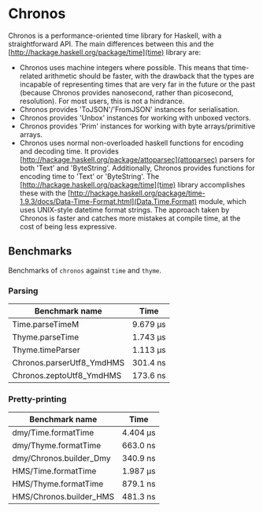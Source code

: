 # Chronos

Chronos is a performance-oriented time library for Haskell, with a
straightforward API. The main differences between this
and the [http://hackage.haskell.org/package/time](time) library
are:
  * Chronos uses machine integers where possible. This means
    that time-related arithmetic should be faster, with the
    drawback that the types are incapable of representing times
    that are very far in the future or the past (because Chronos
    provides nanosecond, rather than picosecond, resolution).
    For most users, this is not a hindrance.
  * Chronos provides 'ToJSON'/'FromJSON' instances for serialisation.
  * Chronos provides 'Unbox' instances for working with unboxed vectors.
  * Chronos provides 'Prim' instances for working with byte arrays/primitive arrays.
  * Chronos uses normal non-overloaded haskell functions for
    encoding and decoding time. It provides [http://hackage.haskell.org/package/attoparsec](attoparsec) parsers for both 'Text' and
    'ByteString'. Additionally, Chronos provides functions for
    encoding time to 'Text' or 'ByteString'. The [http://hackage.haskell.org/package/time](time) library accomplishes these with the
    [http://hackage.haskell.org/package/time-1.9.3/docs/Data-Time-Format.html](Data.Time.Format) module, which uses UNIX-style datetime
    format strings. The approach taken by Chronos is faster and
    catches more mistakes at compile time, at the cost of being
    less expressive.

## Benchmarks

Benchmarks of `chronos` against `time` and `thyme`.

### Parsing

| Benchmark name            | Time     |
|---------------------------|----------|
| Time.parseTimeM           | 9.679 μs |
| Thyme.parseTime           | 1.743 μs |
| Thyme.timeParser          | 1.113 μs |
| Chronos.parserUtf8_YmdHMS | 301.4 ns |
| Chronos.zeptoUtf8_YmdHMS  | 173.6 ns |

### Pretty-printing

| Benchmark name          | Time     |
|-------------------------|----------|
| dmy/Time.formatTime     | 4.404 μs |
| dmy/Thyme.formatTime    | 663.0 ns |
| dmy/Chronos.builder_Dmy | 340.9 ns |
| HMS/Time.formatTime     | 1.987 μs |
| HMS/Thyme.formatTime    | 879.1 ns |
| HMS/Chronos.builder_HMS | 481.3 ns |
